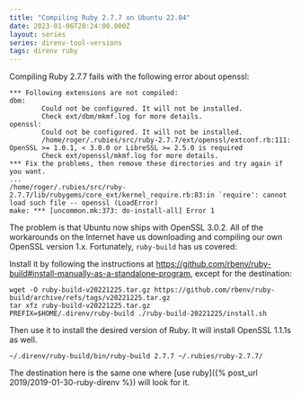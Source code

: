 ```yaml
---
title: "Compiling Ruby 2.7.7 on Ubuntu 22.04"
date: 2023-01-06T20:24:00.000Z
layout: series
series: direnv-tool-versions
tags: direnv ruby
---
```


Compiling Ruby 2.7.7 fails with the following error about openssl:

```
*** Following extensions are not compiled:
dbm:
        Could not be configured. It will not be installed.
        Check ext/dbm/mkmf.log for more details.
openssl:
        Could not be configured. It will not be installed.
        /home/roger/.rubies/src/ruby-2.7.7/ext/openssl/extconf.rb:111: OpenSSL >= 1.0.1, < 3.0.0 or LibreSSL >= 2.5.0 is required
        Check ext/openssl/mkmf.log for more details.
*** Fix the problems, then remove these directories and try again if you want.
...
/home/roger/.rubies/src/ruby-2.7.7/lib/rubygems/core_ext/kernel_require.rb:83:in `require': cannot load such file -- openssl (LoadError)
make: *** [uncommon.mk:373: do-install-all] Error 1
```

The problem is that Ubuntu now ships with OpenSSL 3.0.2. All of the workarounds on the Internet have us downloading and
compiling our own OpenSSL version 1.x. Fortunately, `ruby-build` has us covered:

Install it by following the instructions at <https://github.com/rbenv/ruby-build#install-manually-as-a-standalone-program>, except for the destination:

```
wget -O ruby-build-v20221225.tar.gz https://github.com/rbenv/ruby-build/archive/refs/tags/v20221225.tar.gz
tar xfz ruby-build-v20221225.tar.gz
PREFIX=$HOME/.direnv/ruby-build ./ruby-build-20221225/install.sh
```

Then use it to install the desired version of Ruby. It will install OpenSSL 1.1.1s as well.

```
~/.direnv/ruby-build/bin/ruby-build 2.7.7 ~/.rubies/ruby-2.7.7/
```

The destination here is the same one where [use ruby]({% post_url 2019/2019-01-30-ruby-direnv %}) will look for it.
